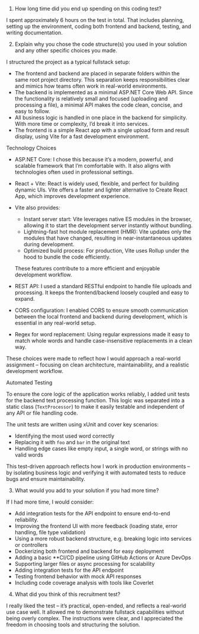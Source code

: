 1. How long time did you end up spending on this coding test?

I spent approximately 6 hours on the test in total. That includes planning, setting up the environment, coding both frontend and backend, testing, and writing documentation.

2. Explain why you chose the code structure(s) you used in your solution and any other specific choices you made.

I structured the project as a typical fullstack setup:

- The frontend and backend are placed in separate folders within the same root project directory. This separation keeps responsibilities clear and mimics how teams often work in real-world environments.
- The backend is implemented as a minimal ASP.NET Core Web API. Since the functionality is relatively small and focused (uploading and processing a file), a minimal API makes the code clean, concise, and easy to follow.
- All business logic is handled in one place in the backend for simplicity. With more time or complexity, I’d break it into services.
- The frontend is a simple React app with a single upload form and result display, using Vite for a fast development environment.

Technology Choices

- ASP.NET Core: 
  I chose this because it’s a modern, powerful, and scalable framework that I’m comfortable with. It also aligns with technologies often used in professional settings.

- React + Vite: 
  React is widely used, flexible, and perfect for building dynamic UIs. Vite offers a faster and lighter alternative to Create React App, which improves development experience.

- Vite also provides:

  - Instant server start: Vite leverages native ES modules in the browser, allowing it to start the development server instantly without bundling.
  - Lightning-fast hot module replacement (HMR): Vite updates only the modules that have changed, resulting in near-instantaneous updates during development.
  - Optimized build process: For production, Vite uses Rollup under the hood to bundle the code efficiently.

  These features contribute to a more efficient and enjoyable development workflow.

- REST API:
  I used a standard RESTful endpoint to handle file uploads and processing. It keeps the frontend/backend loosely coupled and easy to expand.

- CORS configuration:
  I enabled CORS to ensure smooth communication between the local frontend and backend during development, which is essential in any real-world setup.

- Regex for word replacement:
  Using regular expressions made it easy to match whole words and handle case-insensitive replacements in a clean way.

These choices were made to reflect how I would approach a real-world assignment – focusing on clean architecture, maintainability, and a realistic development workflow.

Automated Testing

To ensure the core logic of the application works reliably, I added unit tests for the backend text processing function. This logic was separated into a static class (`TextProcessor`) to make it easily testable and independent of any API or file handling code.

The unit tests are written using xUnit and cover key scenarios:
- Identifying the most used word correctly
- Replacing it with `foo` and `bar` in the original text
- Handling edge cases like empty input, a single word, or strings with no valid words

This test-driven approach reflects how I work in production environments – by isolating business logic and verifying it with automated tests to reduce bugs and ensure maintainability.

3. What would you add to your solution if you had more time?

If I had more time, I would consider:

- Add integration tests for the API endpoint to ensure end-to-end reliability.
- Improving the frontend UI with more feedback (loading state, error handling, file type validation)
- Using a more robust backend structure, e.g. breaking logic into services or controllers
- Dockerizing both frontend and backend for easy deployment
- Adding a basic **CI/CD pipeline using GitHub Actions or Azure DevOps
- Supporting larger files or async processing for scalability
- Adding integration tests for the API endpoint
- Testing frontend behavior with mock API responses
- Including code coverage analysis with tools like Coverlet

4. What did you think of this recruitment test?

I really liked the test – it’s practical, open-ended, and reflects a real-world use case well. It allowed me to demonstrate fullstack capabilities without being overly complex. The instructions were clear, and I appreciated the freedom in choosing tools and structuring the solution.